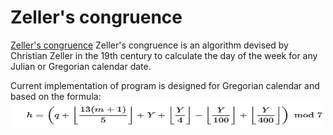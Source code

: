 # Zeller's congruence

[Zeller's congruence](https://en.wikipedia.org/wiki/Zeller%27s_congruence)
Zeller's congruence is an algorithm devised by Christian Zeller in the 19th century to calculate
the day of the week for any Julian or Gregorian calendar date.


Current implementation of program is designed for Gregorian calendar
and based on the formula: 
<a href="https://en.wikipedia.org/wiki/Zeller%27s_congruence">
  <img width="500px" height="41px" src="src/img/formula.png" />
</a>
